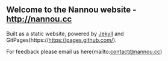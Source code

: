 ## Welcome to the Nannou website - http://nannou.cc

Built as a static website, powered by [Jekyll](https://jekyllrb.com/) and GitPages(https://https://pages.github.com/).

For feedback please email us here(mailto:contact@nannou.cc)
